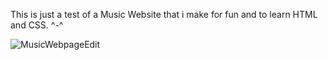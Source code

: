 This is just a test of a Music Website that i make for fun and to learn HTML and CSS. ^-^

![MusicWebpageEdit](https://user-images.githubusercontent.com/93111622/145225824-5e8dfce3-b11f-4201-8e37-43fdba458ee4.png)
